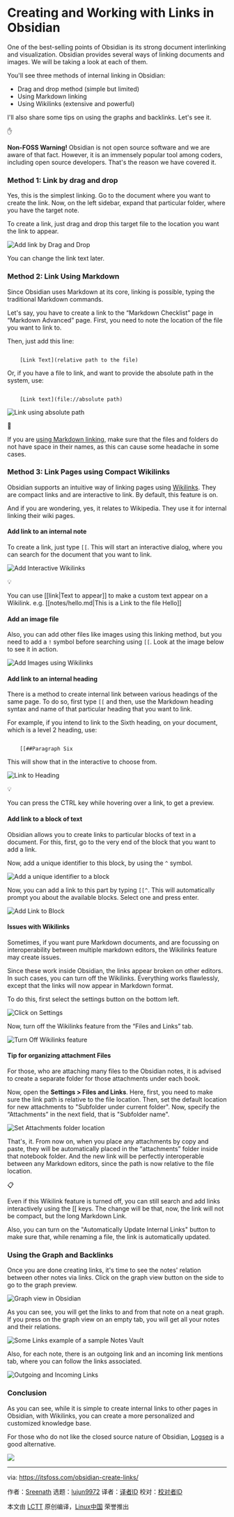 [#]: subject: "Creating and Working with Links in Obsidian"
[#]: via: "https://itsfoss.com/obsidian-create-links/"
[#]: author: "Sreenath https://itsfoss.com/author/sreenath/"
[#]: collector: "lujun9972/lctt-scripts-1700446145"
[#]: translator: "geekpi"
[#]: reviewer: " "
[#]: publisher: " "
[#]: url: " "

Creating and Working with Links in Obsidian
======

One of the best-selling points of Obsidian is its strong document interlinking and visualization. Obsidian provides several ways of linking documents and images. We will be taking a look at each of them.

You'll see three methods of internal linking in Obsidian:

  * Drag and drop method (simple but limited)
  * Using Markdown linking
  * Using Wikilinks (extensive and powerful)



I'll also share some tips on using the graphs and backlinks. Let's see it.

✋

****Non-FOSS Warning!**** Obsidian is not open source software and we are aware of that fact. However, it is an immensely popular tool among coders, including open source developers. That's the reason we have covered it.

### Method 1: Link by drag and drop

Yes, this is the simplest linking. Go to the document where you want to create the link. Now, on the left sidebar, expand that particular folder, where you have the target note.

To create a link, just drag and drop this target file to the location you want the link to appear.

![Add link by Drag and Drop][1]

You can change the link text later.

### Method 2: Link Using Markdown

Since Obsidian uses Markdown at its core, linking is possible, typing the traditional Markdown commands.

Let's say, you have to create a link to the “Markdown Checklist” page in “Markdown Advanced” page. First, you need to note the location of the file you want to link to.

Then, just add this line:

```

    [Link Text](relative path to the file)

```

Or, if you have a file to link, and want to provide the absolute path in the system, use:

```

    [Link text](file://absolute path)

```

![Link using absolute path][2]

🚧

If you are [using Markdown linking][3], make sure that the files and folders do not have space in their names, as this can cause some headache in some cases.

### Method 3: Link Pages using Compact Wikilinks

Obsidian supports an intuitive way of linking pages using [Wikilinks][4]. They are compact links and are interactive to link. By default, this feature is on.

And if you are wondering, yes, it relates to Wikipedia. They use it for internal linking their wiki pages.

#### Add link to an internal note

To create a link, just type `[[`. This will start an interactive dialog, where you can search for the document that you want to link.

![Add Interactive Wikilinks][5]

💡

You can use [[link|Text to appear]] to make a custom text appear on a Wikilink. e.g. [[notes/hello.md|This is a Link to the file Hello]]

#### Add an image file

Also, you can add other files like images using this linking method, but you need to add a `!` symbol before searching using `[[`. Look at the image below to see it in action.

![Add Images using Wikilinks][6]

#### Add link to an internal heading

There is a method to create internal link between various headings of the same page. To do so, first type `[[` and then, use the Markdown heading syntax and name of that particular heading that you want to link.

For example, if you intend to link to the Sixth heading, on your document, which is a level 2 heading, use:

```

    [[##Paragraph Six

```

This will show that in the interactive to choose from.

![Link to Heading][7]

💡

You can press the CTRL key while hovering over a link, to get a preview.

#### Add link to a block of text

Obsidian allows you to create links to particular blocks of text in a document. For this, first, go to the very end of the block that you want to add a link.

Now, add a unique identifier to this block, by using the `^` symbol.

![Add a unique identifier to a block][8]

Now, you can add a link to this part by typing `[[^`. This will automatically prompt you about the available blocks. Select one and press enter.

![Add Link to Block][9]

#### Issues with Wikilinks

Sometimes, if you want pure Markdown documents, and are focussing on interoperability between multiple markdown editors, the Wikilinks feature may create issues.

Since these work inside Obsidian, the links appear broken on other editors. In such cases, you can turn off the Wikilinks. Everything works flawlessly, except that the links will now appear in Markdown format.

To do this, first select the settings button on the bottom left.

![Click on Settings][10]

Now, turn off the Wikilinks feature from the “Files and Links” tab.

![Turn Off Wikilinks feature][11]

#### Tip for organizing attachment Files

For those, who are attaching many files to the Obsidian notes, it is advised to create a separate folder for those attachments under each book.

Now, open the **Settings > Files and Links**. Here, first, you need to make sure the link path is relative to the file location. Then, set the default location for new attachments to "Subfolder under current folder". Now, specify the “Attachments” in the next field, that is "Subfolder name".

![Set Attachments folder location][12]

That's, it. From now on, when you place any attachments by copy and paste, they will be automatically placed in the “attachments” folder inside that notebook folder. And the new link will be perfectly interoperable between any Markdown editors, since the path is now relative to the file location.

📋

Even if this Wikilink feature is turned off, you can still search and add links interactively using the [[ keys. The change will be that, now, the link will not be compact, but the long Markdown Link.

Also, you can turn on the "Automatically Update Internal Links" button to make sure that, while renaming a file, the link is automatically updated.

###

### Using the Graph and Backlinks

Once you are done creating links, it's time to see the notes' relation between other notes via links. Click on the graph view button on the side to go to the graph preview.

![Graph view in Obsidian][13]

As you can see, you will get the links to and from that note on a neat graph. If you press on the graph view on an empty tab, you will get all your notes and their relations.

![Some Links example of a sample Notes Vault][14]

Also, for each note, there is an outgoing link and an incoming link mentions tab, where you can follow the links associated.

![Outgoing and Incoming Links][15]

### Conclusion

As you can see, while it is simple to create internal links to other pages in Obsidian, with Wikilinks, you can create a more personalized and customized knowledge base.

For those who do not like the closed source nature of Obsidian, [Logseq][16] is a good alternative.

![][17]

--------------------------------------------------------------------------------

via: https://itsfoss.com/obsidian-create-links/

作者：[Sreenath][a]
选题：[lujun9972][b]
译者：[译者ID](https://github.com/译者ID)
校对：[校对者ID](https://github.com/校对者ID)

本文由 [LCTT](https://github.com/LCTT/TranslateProject) 原创编译，[Linux中国](https://linux.cn/) 荣誉推出

[a]: https://itsfoss.com/author/sreenath/
[b]: https://github.com/lujun9972
[1]: https://itsfoss.com/content/images/2023/12/link-by-drag-and-drop.gif
[2]: https://itsfoss.com/content/images/2023/12/linking-using-absolute-path.png
[3]: https://itsfoss.com/markdown-links/
[4]: https://en.wikipedia.org/wiki/Help:Link
[5]: https://itsfoss.com/content/images/2023/12/add-interactive-wikilinks.gif
[6]: https://itsfoss.com/content/images/2023/12/add-image-using-wikilinks.gif
[7]: https://itsfoss.com/content/images/2023/12/Link-to-heading-1.gif
[8]: https://itsfoss.com/content/images/2023/12/Add-unique-identifier-to-a-block.png
[9]: https://itsfoss.com/content/images/2023/12/your-block-link.gif
[10]: https://itsfoss.com/content/images/2023/12/click-on-settings-button-in-obsidian.png
[11]: https://itsfoss.com/content/images/2023/12/turn-off-the-wikilink-feature.png
[12]: https://itsfoss.com/content/images/2023/12/set-attachment-folder-location-and-other-settings-1.png
[13]: https://itsfoss.com/content/images/2023/12/graph-view-in-obsidian.png
[14]: https://itsfoss.com/content/images/2023/12/part-of-a-graph-view.png
[15]: https://itsfoss.com/content/images/2023/12/Links-out-and-in.png
[16]: https://itsfoss.com/logseq/
[17]: https://itsfoss.com/content/images/size/w256h256/2022/12/android-chrome-192x192.png
